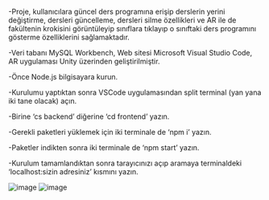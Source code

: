 -Proje, kullanıcılara güncel ders programına erişip derslerin yerini değiştirme, dersleri güncelleme, dersleri silme özellikleri ve AR ile de fakültenin krokisini görüntüleyip sınıflara tıklayıp o sınıftaki ders programını gösterme özelliklerini sağlamaktadır.

-Veri tabanı MySQL Workbench, Web sitesi Microsoft Visual Studio Code, AR uygulaması Unity üzerinden geliştirilmiştir.

-Önce Node.js bilgisayara kurun. 

-Kurulumu yaptıktan sonra VSCode uygulamasından split terminal (yan yana iki tane olacak) açın.

-Birine ‘cs backend’ diğerine ‘cd frontend’ yazın.

-Gerekli paketleri yüklemek için iki terminale de ‘npm i’ yazın.

-Paketler indikten sonra iki terminale de ‘npm start’ yazın.

-Kurulum tamamlandıktan sonra tarayıcınızı açıp aramaya terminaldeki ‘localhost:sizin adresiniz’ kısmını yazın.


![image](https://github.com/BaverYldz/DersProgrami_Timetable/assets/93653037/39d04f20-cc7f-4d9b-ac15-02313d19a56e)
![image](https://github.com/BaverYldz/DersProgrami_Timetable/assets/93653037/64fa0c0d-eaca-4cec-b370-2a673a510564)

